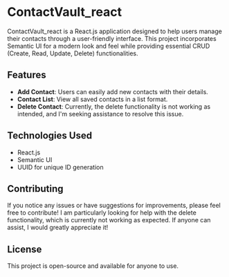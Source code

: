 # ContactVault_react

ContactVault_react is a React.js application designed to help users manage their contacts through a user-friendly interface. This project incorporates Semantic UI for a modern look and feel while providing essential CRUD (Create, Read, Update, Delete) functionalities.

## Features

- **Add Contact**: Users can easily add new contacts with their details.
- **Contact List**: View all saved contacts in a list format.
- **Delete Contact**: Currently, the delete functionality is not working as intended, and I'm seeking assistance to resolve this issue.

## Technologies Used

- React.js
- Semantic UI
- UUID for unique ID generation

## Contributing
If you notice any issues or have suggestions for improvements, please feel free to contribute! I am particularly looking for help with the delete functionality, which is currently not working as expected. If anyone can assist, I would greatly appreciate it!

## License
This project is open-source and available for anyone to use.

